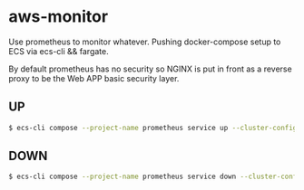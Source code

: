 # aws-monitor

Use prometheus to monitor whatever. Pushing docker-compose setup to ECS via ecs-cli && fargate.

By default prometheus has no security so NGINX is put in front as a reverse proxy to be the Web APP basic security layer.

## UP

```bash
$ ecs-cli compose --project-name prometheus service up --cluster-config fargate-config --ecs-profile prometheus-profile
```

## DOWN

```bash
$ ecs-cli compose --project-name prometheus service down --cluster-config fargate-config --ecs-profile prometheus-profile
```
